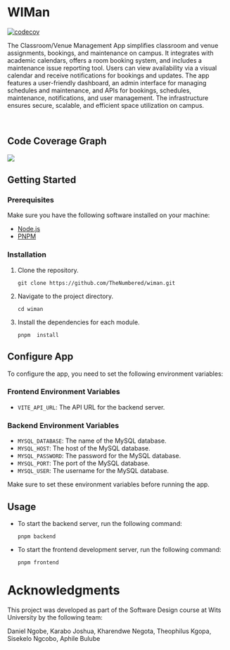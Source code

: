 # WIMan

[![codecov](https://codecov.io/gh/TheNumbered/wiman/branch/master/graph/badge.svg?token=FCO8UJYASN)](https://codecov.io/gh/TheNumbered/wiman)

The Classroom/Venue Management App simplifies classroom and venue assignments, bookings, and maintenance on campus. It integrates with academic calendars, offers a room booking system, and includes a maintenance issue reporting tool. Users can view availability via a visual calendar and receive notifications for bookings and updates. The app features a user-friendly dashboard, an admin interface for managing schedules and maintenance, and APIs for bookings, schedules, maintenance, notifications, and user management. The infrastructure ensures secure, scalable, and efficient space utilization on campus.

<br/>

## Code Coverage Graph

<img src="https://codecov.io/gh/TheNumbered/wiman/graphs/icicle.svg?token=FCO8UJYASN"/>

## Getting Started

### Prerequisites

Make sure you have the following software installed on your machine:

- [Node.js](https://nodejs.org/)
- [PNPM](https://pnpm.io/)

### Installation

1. Clone the repository.

   ```shell
   git clone https://github.com/TheNumbered/wiman.git
   ```

2. Navigate to the project directory.

   ```shell
   cd wiman
   ```

3. Install the dependencies for each module.
   ```shell
   pnpm  install
   ```

## Configure App

To configure the app, you need to set the following environment variables:

### Frontend Environment Variables

- `VITE_API_URL`: The API URL for the backend server.

### Backend Environment Variables

- `MYSQL_DATABASE`: The name of the MySQL database.
- `MYSQL_HOST`: The host of the MySQL database.
- `MYSQL_PASSWORD`: The password for the MySQL database.
- `MYSQL_PORT`: The port of the MySQL database.
- `MYSQL_USER`: The username for the MySQL database.

Make sure to set these environment variables before running the app.

## Usage

- To start the backend server, run the following command:

  ```shell
  pnpm backend
  ```

- To start the frontend development server, run the following command:
  ```shell
  pnpm frontend
  ```

# Acknowledgments

This project was developed as part of the Software Design course at Wits University by the following team:

Daniel Ngobe,
Karabo Joshua,
Kharendwe Negota,
Theophilus Kgopa,
Sisekelo Ngcobo,
Aphile Bulube

